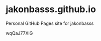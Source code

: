 # jakonbasss.github.io
Personal GitHub Pages site for jakonbasss









































wqQaJ77XlG
